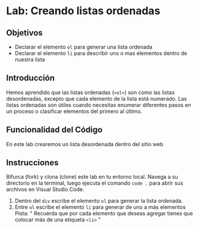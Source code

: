 # Lab: Creando listas ordenadas

## Objetivos
- Declarar el elemento `ol` para generar una lista ordenada
- Declarar el elemento `li` para describir uno o mas elementos dentro de nuestra lista

## Introducción 
Hemos aprendido que las listas ordenadas (`<ol>`) son como las listas desordenadas, excepto que cada elemento de la lista está numerado. Las listas ordenadas son útiles cuando necesitas enumerar diferentes pasos en un proceso o clasificar elementos del primero al último.


## Funcionalidad del Código
En este lab crearemos un lista desordenada dentro del sitio web

## Instrucciones
Bifurca (fork) y clona (clone) este lab en tu entorno local. Navega a su directorio en la terminal, luego ejecuta el comando `code .` para abrir sus archivos en Visual Studio Code. 

1. Dentro del `div` escribe el elemento `ol` para generar la lista ordenada.
2. Entre `ol` escribe el elemento `li` para generar de uno a más elementos
Pista: " Recuerda que por cada elemento que deseas agregar tienes que colocar más de una etiqueta `<li>` " 
